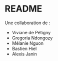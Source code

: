# README

Une collaboration de :
- Viviane de Pétigny
- Gregoria Ndongozy
- Mélanie Nguon
- Bastien Hiel 
- Alexis Janin
